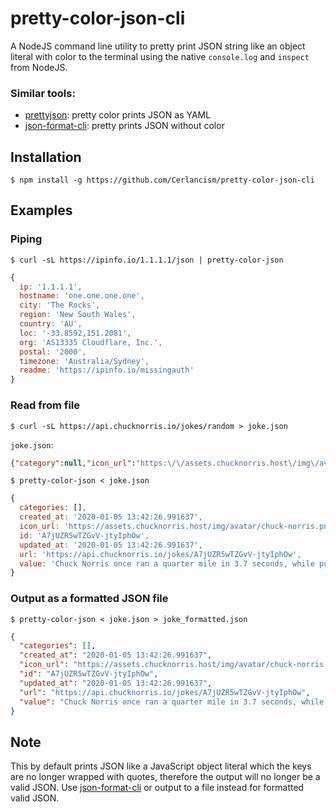 # pretty-color-json-cli

A NodeJS command line utility to pretty print JSON string like an object literal with color to the terminal using the native `console.log` and `inspect` from NodeJS.

### Similar tools:  

- [prettyjson](https://www.npmjs.com/package/prettyjson): pretty color prints JSON as YAML
- [json-format-cli](https://www.npmjs.com/package/json-format-cli): pretty prints JSON without color

## Installation
`$ npm install -g https://github.com/Cerlancism/pretty-color-json-cli`

## Examples

### Piping
`$ curl -sL https://ipinfo.io/1.1.1.1/json | pretty-color-json`

```js
{
  ip: '1.1.1.1',
  hostname: 'one.one.one.one',
  city: 'The Rocks',
  region: 'New South Wales',
  country: 'AU',
  loc: '-33.8592,151.2081',
  org: 'AS13335 Cloudflare, Inc.',
  postal: '2000',
  timezone: 'Australia/Sydney',
  readme: 'https://ipinfo.io/missingauth'
}
```

### Read from file
`$ curl -sL https://api.chucknorris.io/jokes/random > joke.json` 

`joke.json`: 
```json
{"category":null,"icon_url":"https:\/\/assets.chucknorris.host\/img\/avatar\/chuck-norris.png","id":"zvno1ZJIQfetnTX5ye8TwQ","url":"https:\/\/api.chucknorris.io\/jokes\/zvno1ZJIQfetnTX5ye8TwQ","value":"The Old Spice Man aspires to smell like Chuck Norris"}
```  

`$ pretty-color-json < joke.json`

```js
{
  categories: [],
  created_at: '2020-01-05 13:42:26.991637',
  icon_url: 'https://assets.chucknorris.host/img/avatar/chuck-norris.png',
  id: 'A7jUZR5wTZGvV-jtyIphOw',
  updated_at: '2020-01-05 13:42:26.991637',
  url: 'https://api.chucknorris.io/jokes/A7jUZR5wTZGvV-jtyIphOw',
  value: 'Chuck Norris once ran a quarter mile in 3.7 seconds, while pulling an 18-wheeler in wet cement.'
}
```

### Output as a formatted JSON file
`$ pretty-color-json < joke.json > joke_formatted.json`

```json
{
  "categories": [],
  "created_at": "2020-01-05 13:42:26.991637",
  "icon_url": "https://assets.chucknorris.host/img/avatar/chuck-norris.png",
  "id": "A7jUZR5wTZGvV-jtyIphOw",
  "updated_at": "2020-01-05 13:42:26.991637",
  "url": "https://api.chucknorris.io/jokes/A7jUZR5wTZGvV-jtyIphOw",
  "value": "Chuck Norris once ran a quarter mile in 3.7 seconds, while pulling an 18-wheeler in wet cement."
}
```

## Note
This by default prints JSON like a JavaScript object literal which the keys are no longer wrapped with quotes, therefore the output will no longer be a valid JSON. Use [json-format-cli](https://www.npmjs.com/package/json-format-cli) or output to a file instead for formatted valid JSON.
